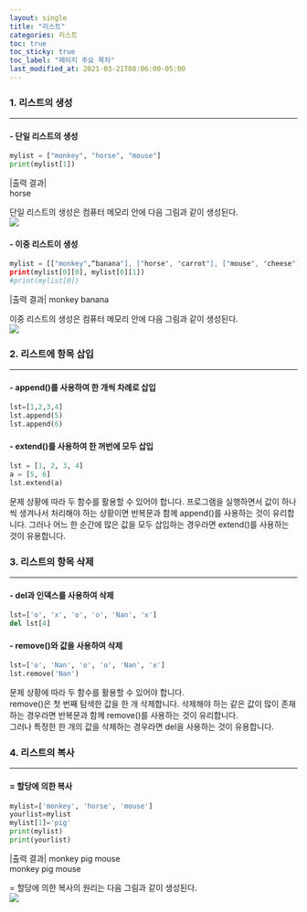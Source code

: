 ```yaml
---
layout: single
title: "리스트"
categories: 리스트
toc: true
toc_sticky: true
toc_label: "페이지 주요 목차"
last_modified_at: 2021-03-21T08:06:00-05:00
---
```

### 1. 리스트의 생성
---
#### - 단일 리스트의 생성
~~~python
mylist = ["monkey", "horse", "mouse"]
print(mylist[1])
~~~
|출력 결과|  
horse  

단일 리스트의 생성은 컴퓨터 메모리 안에 다음 그림과 같이 생성된다.  
<img src="/uploads/1848994ad25765da30fa8ef3684c67bc/list-1.jpg">

#### - 이중 리스트이 생성
~~~python
mylist = [["monkey",“banana"], ["horse", "carrot"], ["mouse", "cheese"]]
print(mylist[0][0], mylist[0][1]) 
#print(mylist[0])
~~~
|출력 결과| 
monkey banana

이중 리스트의 생성은 컴퓨터 메모리 안에 다음 그림과 같이 생성된다.  
<img src="/uploads/1848994ad25765da30fa8ef3684c67bc/list-2.jpg">


### 2. 리스트에 항목 삽입
---

#### - append()를 사용하여 한 개씩 차례로 삽입
~~~python
lst=[1,2,3,4]
lst.append(5)
lst.append(6)
~~~
#### - extend()를 사용하여 한 꺼번에 모두 삽입
~~~python
lst = [1, 2, 3, 4]
a = [5, 6]
lst.extend(a)
~~~
문제 상황에 따라 두 함수를 활용할 수 있어야 합니다. 프로그램을 실행하면서 값이 하나씩 생겨나서 처리해야 하는 상황이면 반복문과 함께 append()를 사용하는 것이 유리합니다. 그러나 어느 한 순간에 많은 값을 모두 삽입하는 경우라면 extend()를 사용하는 것이 유용합니다.  

### 3. 리스트의 항목 삭제
---

#### - del과 인덱스를 사용하여 삭제
~~~python
lst=['o', 'x', 'o', 'o', 'Nan', 'x']
del lst[4]
~~~
#### - remove()와 값을 사용하여 삭제
~~~python
lst=['o', 'Nan', 'o', 'o', 'Nan', 'x']
lst.remove('Nan')
~~~
문제 상황에 따라 두 함수를 활용할 수 있어야 합니다.  
remove()은 첫 번째 탐색한 값을 한 개 삭제합니다. 삭제해야 하는 같은 값이 많이 존재하는 경우라면 반복문과 함께 remove()를 사용하는 것이 유리합니다.  
그러나 특정한 한 개의 값을 삭제하는 경우라면 del을 사용하는 것이 유용합니다. 

### 4. 리스트의 복사
---
#### = 할당에 의한 복사
~~~python
mylist=['monkey', 'horse', 'mouse']
yourlist=mylist
mylist[1]='pig'
print(mylist)
print(yourlist)
~~~
|출력 결과| 
monkey pig mouse  
monkey pig mouse  

= 할당에 의한 복사의 원리는 다음 그림과 같이 생성된다.  
<img src="/uploads/1848994ad25765da30fa8ef3684c67bc/list-3.jpg">
